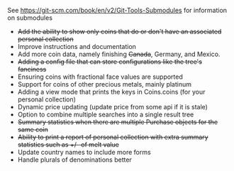 See https://git-scm.com/book/en/v2/Git-Tools-Submodules for information on submodules


* ~~Add the ability to show only coins that do or don't have an associated personal collection~~
* Improve instructions and documentation
* Add more coin data, namely finishing ~~Canada~~, Germany, and Mexico.
* ~~Adding a config file that can store configurations like the tree's fanciness~~
* Ensuring coins with fractional face values are supported
* Support for coins of other precious metals, mainly platinum
* Adding a view mode that prints the keys in Coins.coins (for your personal collection)
* Dynamic price updating (update price from some api if it is stale)
* Option to combine multiple searches into a single result tree
* ~~Summary statistics when there are multiple Purchase objects for the same coin~~
* ~~Ability to print a report of personal collection with extra summary statistics such as +/- of melt value~~
* Update country names to include more forms
* Handle plurals of denominations better

